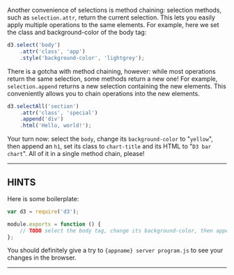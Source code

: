 Another convenience of selections is method chaining: selection methods, such as `selection.attr`, return the current selection. This lets you easily apply multiple operations to the same elements. For example, here we set the class and background-color of the body tag:

```js
d3.select('body')
    .attr('class', 'app')
    .style('background-color', 'lightgrey');
```

There is a gotcha with method chaining, however: while most operations return the same selection, some methods return a new one! For example, `selection.append` returns a new selection containing the new elements. This conveniently allows you to chain operations into the new elements.

```js
d3.selectAll('section')
    .attr('class', 'special')
    .append('div')
    .html('Hello, world!');
```

Your turn now: select the `body`, change its `background-color` to "`yellow`", then append an `h1`, set its class to `chart-title` and its HTML to "`D3 bar chart`". All of it in a single method chain, please!

----------------------------------------------------------------------

## HINTS

Here is some boilerplate:

```js
var d3 = require('d3');

module.exports = function () {
    // TODO select the body tag, change its background-color, then append an h1, give it the right class, and set its HTML to the desired text.
};
```

You should definitely give a try to `{appname} server program.js` to see your changes in the browser.

----------------------------------------------------------------------
